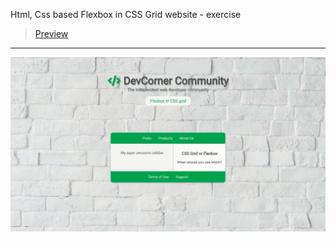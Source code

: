 Html, Css based Flexbox in CSS Grid website - exercise
> [Preview](https://r4nd3l.github.io/FlexboxInGrid_CSS/)
---

![FlexboxInGrid_CSS](https://github.com/r4nd3l/FlexboxInGrid_CSS/blob/master/img/sample.gif)
